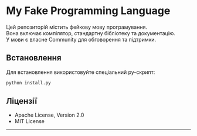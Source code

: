 # My Fake Programming Language

Цей репозиторій містить фейкову мову програмування.  
Вона включає компілятор, стандартну бібліотеку та документацію.  
У мови є власне Community для обговорення та підтримки.

## Встановлення

Для встановлення використовуйте спеціальний py-скрипт:

```bash
python install.py
```

## Ліцензії

- Apache License, Version 2.0  
- MIT License

---
